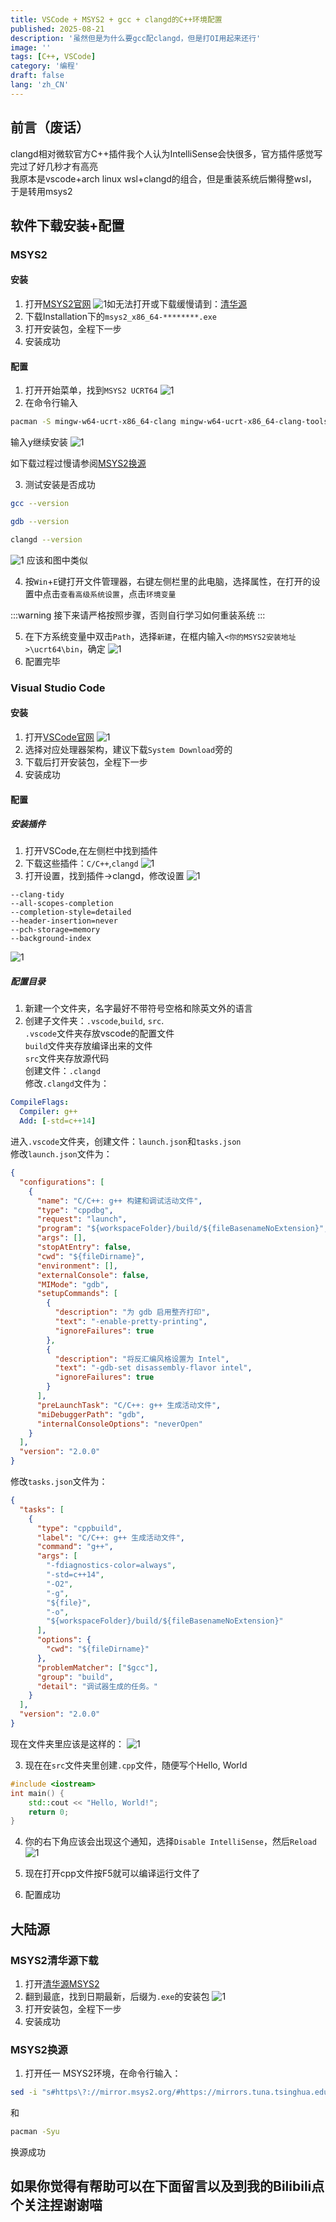 ```yaml
---
title: VSCode + MSYS2 + gcc + clangd的C++环境配置
published: 2025-08-21
description: '虽然但是为什么要gcc配clangd，但是打OI用起来还行'
image: ''
tags: [C++, VSCode]
category: '编程'
draft: false 
lang: 'zh_CN'
---
```


## 前言（废话）

clangd相对微软官方C++插件我个人认为IntelliSense会快很多，官方插件感觉写完过了好几秒才有高亮  
我原本是vscode+arch linux wsl+clangd的组合，但是重装系统后懒得整wsl，于是转用msys2  

## 软件下载安装+配置

### MSYS2

#### 安装

1. 打开[MSYS2官网](https://www.msys2.org/)
![1](https://i.imgur.com/gfMerBo.png)如无法打开或下载缓慢请到：[清华源](#msys2清华源下载)
1. 下载Installation下的`msys2_x86_64-********.exe`
2. 打开安装包，全程下一步
3. 安装成功

#### 配置

1. 打开开始菜单，找到`MSYS2 UCRT64`
![1](https://i.imgur.com/i5CYF2n.png)
1. 在命令行输入

```bash
pacman -S mingw-w64-ucrt-x86_64-clang mingw-w64-ucrt-x86_64-clang-tools-extra mingw-w64-ucrt-x86_64-gcc mingw-w64-ucrt-x86_64-gdb
```

输入y继续安装
![1](https://i.imgur.com/i2USLAR.png)

如下载过程过慢请参阅[MSYS2换源](#msys2换源)

3. 测试安装是否成功

```bash
gcc --version
```

```bash
gdb --version
```

```bash
clangd --version
```

![1](https://i.imgur.com/zVpJYTU.png)
应该和图中类似

4. 按`Win`+`E`键打开文件管理器，右键左侧栏里的此电脑，选择属性，在打开的设置中点击`查看高级系统设置`，点击`环境变量`

:::warning
接下来请严格按照步骤，否则自行学习如何重装系统
:::

5. 在下方系统变量中双击`Path`，选择`新建`，在框内输入`<你的MSYS2安装地址>\ucrt64\bin`，确定
![1](https://i.imgur.com/iFcrZQc.png)
6. 配置完毕

### Visual Studio Code

#### 安装

1. 打开[VSCode官网](https://code.visualstudio.com/Download)
![1](https://i.imgur.com/UH9iOfF.png)
1. 选择对应处理器架构，建议下载`System Download`旁的
2. 下载后打开安装包，全程下一步
3. 安装成功

#### 配置

##### 安装插件

1. 打开VSCode,在左侧栏中找到插件
2. 下载这些插件：`C/C++`,`clangd`
![1](https://i.imgur.com/pl4jYFb.png)
3. 打开设置，找到插件->clangd，修改设置
![1](https://i.imgur.com/anmQ1iR.png)

```plaintext
--clang-tidy
--all-scopes-completion
--completion-style=detailed
--header-insertion=never
--pch-storage=memory
--background-index
```

![1](https://i.imgur.com/Tvz8a4e.png)

##### 配置目录

1. 新建一个文件夹，名字最好不带符号空格和除英文外的语言
2. 创建子文件夹：`.vscode`,`build`, `src`.  
`.vscode`文件夹存放vscode的配置文件  
`build`文件夹存放编译出来的文件  
`src`文件夹存放源代码  
创建文件：`.clangd`  
修改`.clangd`文件为：  

```yaml
CompileFlags:
  Compiler: g++
  Add: [-std=c++14]
```

进入`.vscode`文件夹，创建文件：`launch.json`和`tasks.json`  
修改`launch.json`文件为：

```json
{
  "configurations": [
    {
      "name": "C/C++: g++ 构建和调试活动文件",
      "type": "cppdbg",
      "request": "launch",
      "program": "${workspaceFolder}/build/${fileBasenameNoExtension}",
      "args": [],
      "stopAtEntry": false,
      "cwd": "${fileDirname}",
      "environment": [],
      "externalConsole": false,
      "MIMode": "gdb",
      "setupCommands": [
        {
          "description": "为 gdb 启用整齐打印",
          "text": "-enable-pretty-printing",
          "ignoreFailures": true
        },
        {
          "description": "将反汇编风格设置为 Intel",
          "text": "-gdb-set disassembly-flavor intel",
          "ignoreFailures": true
        }
      ],
      "preLaunchTask": "C/C++: g++ 生成活动文件",
      "miDebuggerPath": "gdb",
      "internalConsoleOptions": "neverOpen"
    }
  ],
  "version": "2.0.0"
}
```

修改`tasks.json`文件为：

```json
{
  "tasks": [
    {
      "type": "cppbuild",
      "label": "C/C++: g++ 生成活动文件",
      "command": "g++",
      "args": [
        "-fdiagnostics-color=always",
        "-std=c++14",
        "-O2",
        "-g",
        "${file}",
        "-o",
        "${workspaceFolder}/build/${fileBasenameNoExtension}"
      ],
      "options": {
        "cwd": "${fileDirname}"
      },
      "problemMatcher": ["$gcc"],
      "group": "build",
      "detail": "调试器生成的任务。"
    }
  ],
  "version": "2.0.0"
}
```

现在文件夹里应该是这样的：
![1](https://i.imgur.com/DvN5pE6.png)

3. 现在在`src`文件夹里创建`.cpp`文件，随便写个Hello, World

```cpp
#include <iostream>
int main() {
    std::cout << "Hello, World!";
    return 0;
}
```

4. 你的右下角应该会出现这个通知，选择`Disable IntelliSense`，然后`Reload`
![1](https://i.imgur.com/2OpSUwu.png)

5. 现在打开cpp文件按F5就可以编译运行文件了
6. 配置成功

## 大陆源

### MSYS2清华源下载

1. 打开[清华源MSYS2](https://mirrors.tuna.tsinghua.edu.cn/msys2/distrib/x86_64/)
2. 翻到最底，找到日期最新，后缀为`.exe`的安装包
![1](https://i.imgur.com/SAEUakQ.png)
1. 打开安装包，全程下一步
2. 安装成功

### MSYS2换源

1. 打开任一 MSYS2环境，在命令行输入：

```bash
sed -i "s#https\?://mirror.msys2.org/#https://mirrors.tuna.tsinghua.edu.cn/msys2/#g" /etc/pacman.d/mirrorlist
```

和

```bash
pacman -Syu
```

换源成功

## 如果你觉得有帮助可以在下面留言以及到我的Bilibili点个关注捏谢谢喵
